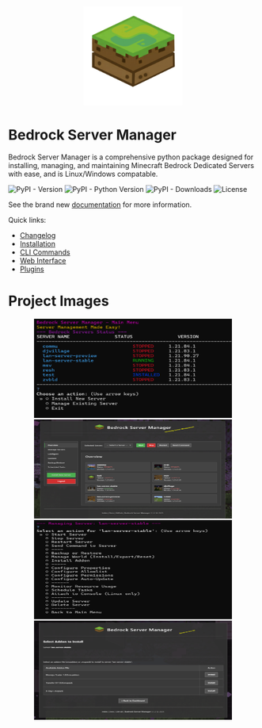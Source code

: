 <div style="text-align: center;">
    <img src="https://raw.githubusercontent.com/dmedina559/bedrock-server-manager/main/src/bedrock_server_manager/web/static/image/icon/favicon.svg" alt="ICON" width="200" height="200">
</div> 

# Bedrock Server Manager

Bedrock Server Manager is a comprehensive python package designed for installing, managing, and maintaining Minecraft Bedrock Dedicated Servers with ease, and is Linux/Windows compatable.

<img alt="PyPI - Version" src="https://img.shields.io/pypi/v/bedrock-server-manager?link=https%3A%2F%2Fpypi.org%2Fproject%2Fbedrock-server-manager%2F"> <img alt="PyPI - Python Version" src="https://img.shields.io/pypi/pyversions/bedrock-server-manager"> <img alt="PyPI - Downloads" src="https://img.shields.io/pypi/dw/bedrock-server-manager"> <img alt="License" src="https://img.shields.io/github/license/dmedina559/bedrock-server-manager">

See the brand new [documentation](https://bedrock-server-manager.readthedocs.io/en/latest/) for more information.

Quick links:

- [Changelog](https://bedrock-server-manager.readthedocs.io/en/latest/_manual_docs/changelog.html)
- [Installation](https://bedrock-server-manager.readthedocs.io/en/latest/_manual_docs/general/introduction.html#prerequisites)
- [CLI Commands](https://bedrock-server-manager.readthedocs.io/en/latest/cli.html)
- [Web Interface](https://bedrock-server-manager.readthedocs.io/en/latest/_manual_docs/general/web_general.html)
- [Plugins](https://bedrock-server-manager.readthedocs.io/en/latest/_manual_docs/general/plugin_general.html)

# Project Images

<div style="text-align: center;">
    <img src="https://raw.githubusercontent.com/dmedina559/bedrock-server-manager/main/docs/images/cli_menu.png" alt="ICON" width="400" height="200">
</div> 

<div style="text-align: center;">
    <img src="https://raw.githubusercontent.com/dmedina559/bedrock-server-manager/main/docs/images/main_index.png" alt="ICON" width="400" height="200">
</div> 

<div style="text-align: center;">
    <img src="https://raw.githubusercontent.com/dmedina559/bedrock-server-manager/main/docs/images/cli_manage_server_menu.png" alt="ICON" width="400" height="200">
</div> 

<div style="text-align: center;">
    <img src="https://raw.githubusercontent.com/dmedina559/bedrock-server-manager/main/docs/images/web_install_addons.png" alt="ICON" width="400" height="200">
</div> 

